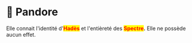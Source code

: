 # 👻 Pandore

Elle connait l'identité d'<mark style="color:red;">**Hadès**</mark> et l'entièreté des <mark style="color:red;">**Spectre**</mark>**.**                                                                 Elle ne possède aucun effet.


